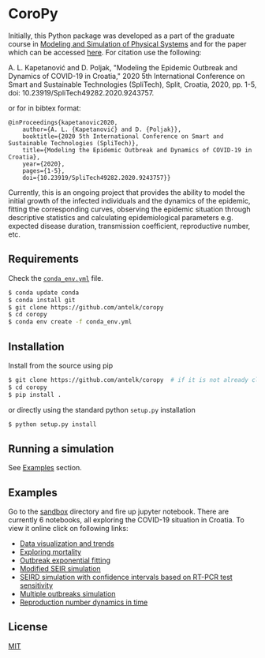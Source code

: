 # CoroPy

Initially, this Python package was developed as a part of the graduate course in [Modeling and Simulation of Physical Systems](https://nastava.fesb.unist.hr/nastava/predmeti/11623) and for the paper which can be accessed [here](https://ieeexplore.ieee.org/document/9243757). For citation use the following:

A. L. Kapetanović and D. Poljak, "Modeling the Epidemic Outbreak and Dynamics of COVID-19 in Croatia," 2020 5th International Conference on Smart and Sustainable Technologies (SpliTech), Split, Croatia, 2020, pp. 1-5, doi: 10.23919/SpliTech49282.2020.9243757.

or for in bibtex format:

```citation
@inProceedings{kapetanovic2020,
    author={A. L. {Kapetanović} and D. {Poljak}},
    booktitle={2020 5th International Conference on Smart and Sustainable Technologies (SpliTech)},
    title={Modeling the Epidemic Outbreak and Dynamics of COVID-19 in Croatia},
    year={2020},
    pages={1-5},
    doi={10.23919/SpliTech49282.2020.9243757}}
```

Currently, this is an ongoing project that provides the ability to model the initial growth of the infected individuals and the dynamics of the epidemic, fitting the corresponding curves, observing the epidemic situation through descriptive statistics and calculating epidemiological parameters e.g. expected disease duration, transmission coefficient, reproductive number, etc.



## Requirements 

Check the [`conda_env.yml`](https://github.com/antelk/coropy/blob/master/conda_env.yml) file.

```bash
$ conda update conda
$ conda install git
$ git clone https://github.com/antelk/coropy
$ cd coropy
$ conda env create -f conda_env.yml
```

## Installation

Install from the source using pip

```bash
$ git clone https://github.com/antelk/coropy  # if it is not already cloned
$ cd coropy
$ pip install .
```

or directly using the standard python `setup.py` installation

```bash
$ python setup.py install
```

## Running a simulation

See [Examples](#Examples) section.

## Examples

Go to the [sandbox](https://github.com/antelk/coropy/tree/master/sandbox) directory and fire up jupyter notebook.
There are currently 6 notebooks, all exploring the COVID-19 situation in Croatia. To view it online click on following links:
* [Data visualization and trends](https://github.com/antelk/coropy/blob/master/sandbox/00-Data-Visualization-and-Trends.ipynb)
* [Exploring mortality](https://github.com/antelk/coropy/blob/master/sandbox/01-Exploring-Mortality.ipynb)
* [Outbreak exponential fitting](https://github.com/antelk/coropy/blob/master/sandbox/02-Epidemic-Growth-Modeling.ipynb)
* [Modified SEIR simulation](https://github.com/antelk/coropy/blob/master/sandbox/03-Modified-SEIR-Simulation.ipynb)
* [SEIRD simulation with confidence intervals based on RT-PCR test sensitivity](https://github.com/antelk/coropy/blob/master/sandbox/04-SEIRD-Simulation.ipynb)
* [Multiple outbreaks simulation](https://github.com/antelk/coropy/blob/master/sandbox/05-Multiple-Waves-Simulation.ipynb)
* [Reproduction number dynamics in time](https://github.com/antelk/coropy/blob/master/sandbox/06-Reproduction-Number-Time-Series.ipynb)

## License

[MIT](https://github.com/antelk/coropy/blob/master/LICENSE)